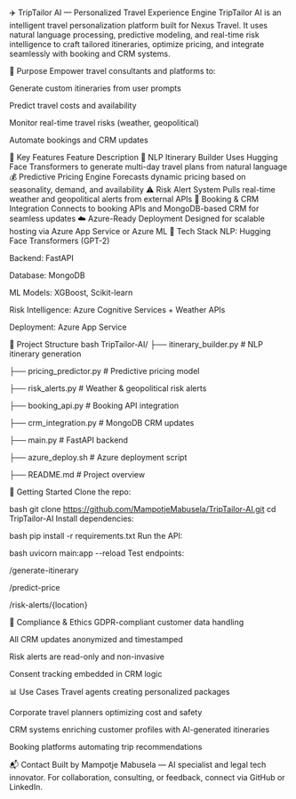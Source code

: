 ✈️ TripTailor AI — Personalized Travel Experience Engine
TripTailor AI is an intelligent travel personalization platform built for Nexus Travel. It uses natural language processing, predictive modeling, and real-time risk intelligence to craft tailored itineraries, optimize pricing, and integrate seamlessly with booking and CRM systems.

🎯 Purpose
Empower travel consultants and platforms to:

Generate custom itineraries from user prompts

Predict travel costs and availability

Monitor real-time travel risks (weather, geopolitical)

Automate bookings and CRM updates

🧠 Key Features
Feature	Description
📝 NLP Itinerary Builder	Uses Hugging Face Transformers to generate multi-day travel plans from natural language
💰 Predictive Pricing Engine	Forecasts dynamic pricing based on seasonality, demand, and availability
⚠️ Risk Alert System	Pulls real-time weather and geopolitical alerts from external APIs
🔗 Booking & CRM Integration	Connects to booking APIs and MongoDB-based CRM for seamless updates
☁️ Azure-Ready Deployment	Designed for scalable hosting via Azure App Service or Azure ML
🧰 Tech Stack
NLP: Hugging Face Transformers (GPT-2)

Backend: FastAPI

Database: MongoDB

ML Models: XGBoost, Scikit-learn

Risk Intelligence: Azure Cognitive Services + Weather APIs

Deployment: Azure App Service

📁 Project Structure
bash
TripTailor-AI/
├── itinerary_builder.py       # NLP itinerary generation

├── pricing_predictor.py       # Predictive pricing model

├── risk_alerts.py             # Weather & geopolitical risk alerts

├── booking_api.py             # Booking API integration

├── crm_integration.py         # MongoDB CRM updates

├── main.py                    # FastAPI backend

├── azure_deploy.sh            # Azure deployment script

├── README.md                  # Project overview

🚀 Getting Started
Clone the repo:

bash
git clone https://github.com/MampotjeMabusela/TripTailor-AI.git
cd TripTailor-AI
Install dependencies:

bash
pip install -r requirements.txt
Run the API:

bash
uvicorn main:app --reload
Test endpoints:

/generate-itinerary

/predict-price

/risk-alerts/{location}

🔐 Compliance & Ethics
GDPR-compliant customer data handling

All CRM updates anonymized and timestamped

Risk alerts are read-only and non-invasive

Consent tracking embedded in CRM logic

📊 Use Cases
Travel agents creating personalized packages

Corporate travel planners optimizing cost and safety

CRM systems enriching customer profiles with AI-generated itineraries

Booking platforms automating trip recommendations

📬 Contact
Built by Mampotje Mabusela — AI specialist and legal tech innovator. For collaboration, consulting, or feedback, connect via GitHub or LinkedIn.


